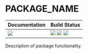 # PACKAGE_NAME

| **Documentation**                       | **Build Status**                                                                                |
|:--------------------------------------- |:----------------------------------------------------------------------------------------------- |
| [![][docs-stable-img]][docs-stable-url] | [![][travis-img]][travis-url] [![][appveyor-img]][appveyor-url] [![][codecov-img]][codecov-url] |

Description of package functionality.


[docs-stable-img]: https://img.shields.io/badge/docs-stable%20release-blue.svg
[docs-stable-url]: https://GITHUB_USER.github.io/PACKAGE_NAME.jl/stable/

[travis-img]: https://travis-ci.org/GITHUB_USER/PACKAGE_NAME.jl.svg?branch=master
[travis-url]: https://travis-ci.org/GITHUB_USER/PACKAGE_NAME.jl

[appveyor-img]: https://ci.appveyor.com/api/projects/status/xe0ghtyas12wv555/branch/master?svg=true
[appveyor-url]: https://ci.appveyor.com/project/GITHUB_USER/PACKAGE_NAME-jl/branch/master

[codecov-img]: https://codecov.io/gh/GITHUB_USER/PACKAGE_NAME.jl/branch/master/graph/badge.svg
[codecov-url]: https://codecov.io/gh/GITHUB_USER/PACKAGE_NAME.jl
